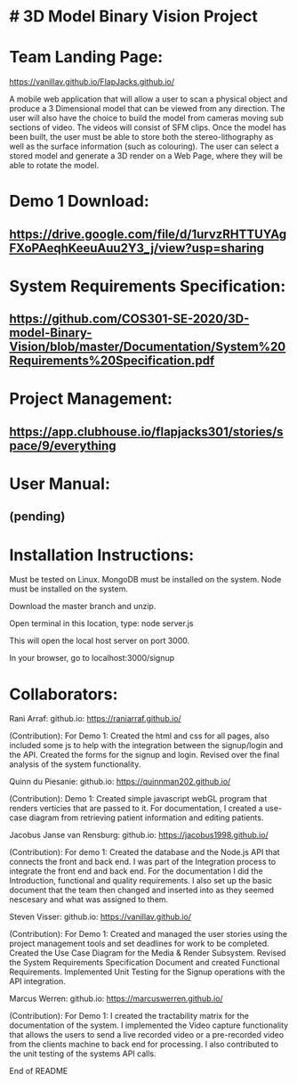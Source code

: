 \# 3D Model Binary Vision Project
=================================

Team Landing Page:
==================

https://vanillav.github.io/FlapJacks.github.io/

A mobile web application that will allow a user to scan a physical
object and produce a 3 Dimensional model that can be viewed from any
direction. The user will also have the choice to build the model from
cameras moving sub sections of video. The videos will consist of SFM
clips. Once the model has been built, the user must be able to store
both the stereo-lithography as well as the surface information (such as
colouring). The user can select a stored model and generate a 3D render
on a Web Page, where they will be able to rotate the model.

Demo 1 Download: 
================
https://drive.google.com/file/d/1urvzRHTTUYAgFXoPAeqhKeeuAuu2Y3_j/view?usp=sharing 
-----------------------------------------------------------------------------------------------------------------
System Requirements Specification:
==================================
https://github.com/COS301-SE-2020/3D-model-Binary-Vision/blob/master/Documentation/System%20Requirements%20Specification.pdf
-----------------------------------------------------------------------------------------------------------------
Project Management:
====================
https://app.clubhouse.io/flapjacks301/stories/space/9/everything
-----------------------------------------------------------------------------------------------------------------
User Manual: 
=============
(pending) 
-----------------------------------------------------------------------------------------------------------------
Installation Instructions:
===========================

Must be tested on Linux.
MongoDB must be installed on the system.
Node must be installed on the system.

Download the master branch and unzip.

Open terminal in this location, type: node server.js

This will open the local host server on port 3000.

In your browser, go to localhost:3000/signup

Collaborators: 
=============== 
Rani Arraf: 
github.io:
https://raniarraf.github.io/

(Contribution): For Demo 1: Created the html and css for all pages, also
included some js to help with the integration between the signup/login
and the API. Created the forms for the signup and login. Revised over
the final analysis of the system functionality. 

Quinn du Piesanie: 
github.io: 
https://quinnman202.github.io/

(Contribution): Demo 1: Created simple javascript webGL program that renders verticies
that are passed to it. For documentation, I created a use-case diagram from retrieving
patient information and editing patients.

Jacobus Janse van Rensburg: 
github.io: 
https://jacobus1998.github.io/

(Contribution): For demo 1: Created the database and the Node.js API that 
connects the front and back end. I was part of the Integration process to 
integrate the front end and back end. For the documentation I did the Introduction, 
functional and quality requirements. I also set up the basic document that the
team then changed and inserted into as they seemed nescesary and what was assigned 
to them.

Steven Visser: 
github.io: 
https://vanillav.github.io/

(Contribution): For Demo 1: Created and managed the user stories using the project
management tools and set deadlines for work to be completed. Created the
Use Case Diagram for the Media & Render Subsystem. Revised the System
Requirements Specification Document and created Functional Requirements.
Implemented Unit Testing for the Signup operations with the API
integration.

Marcus Werren: 
github.io: 
https://marcuswerren.github.io/

(Contribution): For Demo 1: I created the tractability matrix for the documentation 
of the system. I implemented the Video capture functionality that allows the users 
to send a live recorded video or a pre-recorded video from the clients machine to 
back end for processing. I also contributed to the unit testing of the systems API calls.

End of README
